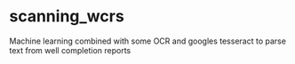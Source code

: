 # scanning_wcrs
Machine learning combined with some OCR and googles tesseract to parse text from well completion reports
